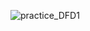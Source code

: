 ![practice_DFD1](https://cloud.githubusercontent.com/assets/25037550/23030747/4a464028-f434-11e6-9d62-3605c4ac892f.png)
